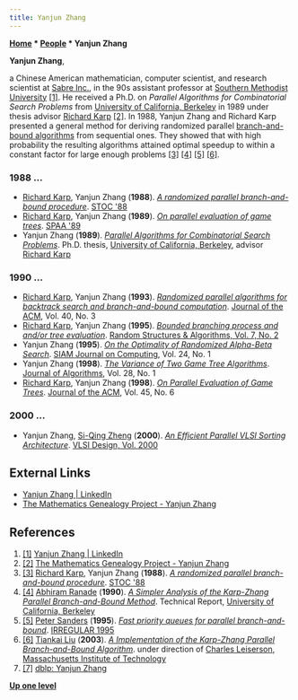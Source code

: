 ```yaml
---
title: Yanjun Zhang
---
```

**[Home](Home "Home") \* [People](People "People") \* Yanjun Zhang**


**Yanjun Zhang**,  

a Chinese American mathematician, computer scientist, and research scientist at [Sabre Inc.](https://en.wikipedia.org/wiki/Sabre_Holdings), in the 90s assistant professor at [Southern Methodist University](https://en.wikipedia.org/wiki/Southern_Methodist_University) <a id="cite-note-1" href="#cite-ref-1">[1]</a>. 
He received a Ph.D. on *Parallel Algorithms for Combinatorial Search Problems* from [University of California, Berkeley](University_of_California,_Berkeley "University of California, Berkeley") in 1989 under thesis advisor [Richard Karp](Richard_Karp "Richard Karp") <a id="cite-note-2" href="#cite-ref-2">[2]</a>. In 1988, Yanjun Zhang and Richard Karp presented a general method for deriving randomized parallel [branch-and-bound algorithms](https://en.wikipedia.org/wiki/Branch_and_bound) from sequential ones. They showed that with high probability the resulting algorithms attained optimal speedup to within a constant factor for large enough problems 
<a id="cite-note-3" href="#cite-ref-3">[3]</a>
<a id="cite-note-4" href="#cite-ref-4">[4]</a>
<a id="cite-note-5" href="#cite-ref-5">[5]</a> <a id="cite-note-6" href="#cite-ref-6">[6]</a>.



### 1988 ...


* [Richard Karp](Richard_Karp "Richard Karp"), Yanjun Zhang (**1988**). *[A randomized parallel branch-and-bound procedure](https://dl.acm.org/citation.cfm?id=62212.62240)*. [STOC '88](https://dblp.uni-trier.de/db/conf/stoc/stoc88.html)
* [Richard Karp](Richard_Karp "Richard Karp"), Yanjun Zhang (**1989**). *[On parallel evaluation of game trees](https://www.icsi.berkeley.edu/icsi/node/2253)*. [SPAA '89](https://dblp.uni-trier.de/db/conf/spaa/spaa89.html)
* Yanjun Zhang (**1989**). *[Parallel Algorithms for Combinatorial Search Problems](https://www2.eecs.berkeley.edu/Pubs/TechRpts/1989/5909.html)*. Ph.D. thesis, [University of California, Berkeley](University_of_California,_Berkeley "University of California, Berkeley"), advisor [Richard Karp](Richard_Karp "Richard Karp")


### 1990 ...


* [Richard Karp](Richard_Karp "Richard Karp"), Yanjun Zhang (**1993**). *[Randomized parallel algorithms for backtrack search and branch-and-bound computation](https://dl.acm.org/citation.cfm?id=62212.62240)*. [Journal of the ACM](ACM#Journal "ACM"), Vol. 40, No. 3
* [Richard Karp](Richard_Karp "Richard Karp"), Yanjun Zhang (**1995**). *[Bounded branching process and and/or tree evaluation](https://dl.acm.org/citation.cfm?id=1943722)*. [Random Structures & Algorithms, Vol. 7, No. 2](http://onlinelibrary.wiley.com/doi/10.1002/rsa.v7:2/issuetoc)
* Yanjun Zhang (**1995**). *[On the Optimality of Randomized Alpha-Beta Search](https://epubs.siam.org/doi/abs/10.1137/S009753979223037X)*. [SIAM Journal on Computing](https://en.wikipedia.org/wiki/SIAM_Journal_on_Computing), Vol. 24, No. 1
* Yanjun Zhang (**1998**). *[The Variance of Two Game Tree Algorithms](https://www.sciencedirect.com/science/article/pii/S0196677498909282)*. [Journal of Algorithms](https://www.sciencedirect.com/journal/journal-of-algorithms), Vol. 28, No. 1
* [Richard Karp](Richard_Karp "Richard Karp"), Yanjun Zhang (**1998**). *[On Parallel Evaluation of Game Trees](https://dl.acm.org/citation.cfm?doid=293347.293353)*. [Journal of the ACM](ACM#Journal "ACM"), Vol. 45, No. 6


### 2000 ...


* Yanjun Zhang, [Si-Qing Zheng](https://www.genealogy.math.ndsu.nodak.edu/id.php?id=116001) (**2000**). *[An Efficient Parallel VLSI Sorting Architecture](https://www.semanticscholar.org/paper/An-Efficient-Parallel-VLSI-Sorting-Architecture-Zhang-Zheng/89ccb20aac844fc34de0059b139319be21bfdc53)*. [VLSI Design, Vol. 2000](https://dblp.uni-trier.de/db/journals/vlsi/vlsi2000.html)


## External Links


* [Yanjun Zhang | LinkedIn](https://www.linkedin.com/in/yanjun-zhang-2663704/)
* [The Mathematics Genealogy Project - Yanjun Zhang](https://genealogy.math.ndsu.nodak.edu/id.php?id=106248)


## References


1. <a id="cite-ref-1" href="#cite-note-1">[1]</a> [Yanjun Zhang | LinkedIn](https://www.linkedin.com/in/yanjun-zhang-2663704/)
2. <a id="cite-ref-2" href="#cite-note-2">[2]</a> [The Mathematics Genealogy Project - Yanjun Zhang](https://genealogy.math.ndsu.nodak.edu/id.php?id=106248)
3. <a id="cite-ref-3" href="#cite-note-3">[3]</a> [Richard Karp](Richard_Karp "Richard Karp"), Yanjun Zhang (**1988**). *[A randomized parallel branch-and-bound procedure](https://dl.acm.org/citation.cfm?id=62212.62240)*. [STOC '88](http://www.informatik.uni-trier.de/%7Eley/db/conf/stoc/stoc88.html)
4. <a id="cite-ref-4" href="#cite-note-4">[4]</a> [Abhiram Ranade](https://scholar.google.com/citations?user=lb5ffQ8AAAAJ&hl=en) (**1990**). *[A Simpler Analysis of the Karp-Zhang Parallel Branch-and-Bound Method](https://www2.eecs.berkeley.edu/Pubs/TechRpts/1990/6384.html)*. Technical Report, [University of California, Berkeley](University_of_California,_Berkeley "University of California, Berkeley")
5. <a id="cite-ref-5" href="#cite-note-5">[5]</a> [Peter Sanders](Peter_Sanders "Peter Sanders") (**1995**). *[Fast priority queues for parallel branch-and-bound](https://link.springer.com/chapter/10.1007/3-540-60321-2_30)*. [IRREGULAR 1995](http://www.informatik.uni-trier.de/~ley/db/conf/irregular/irregular95.html#HoppS95)
6. <a id="cite-ref-6" href="#cite-note-6">[6]</a> [Tiankai Liu](http://www.math.utah.edu/~tliu/) (**2003**). *[A Implementation of the Karp-Zhang Parallel Branch-and-Bound Algorithm](http://www.academia.edu/2894543/A_Implementation_of_the_Karp-Zhang_Parallel_Branch-and-Bound_Algorithm)*. under direction of [Charles Leiserson](Charles_Leiserson "Charles Leiserson"), [Massachusetts Institute of Technology](Massachusetts_Institute_of_Technology "Massachusetts Institute of Technology")
7. <a id="cite-ref-7" href="#cite-note-7">[7]</a> [dblp: Yanjun Zhang](https://dblp.uni-trier.de/pers/hd/z/Zhang:Yanjun.html)

**[Up one level](People "People")**







 
